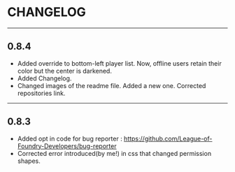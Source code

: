 CHANGELOG
===================================

-----
0.8.4
-----
- Added override to bottom-left player list. Now, offline users retain their color but the center is darkened.
- Added Changelog.
- Changed images of the readme file. Added a new one. Corrected repositories link.


-----
0.8.3
-----
- Added opt in code for bug reporter : https://github.com/League-of-Foundry-Developers/bug-reporter
- Corrected error introduced(by me!) in css that changed permission shapes.